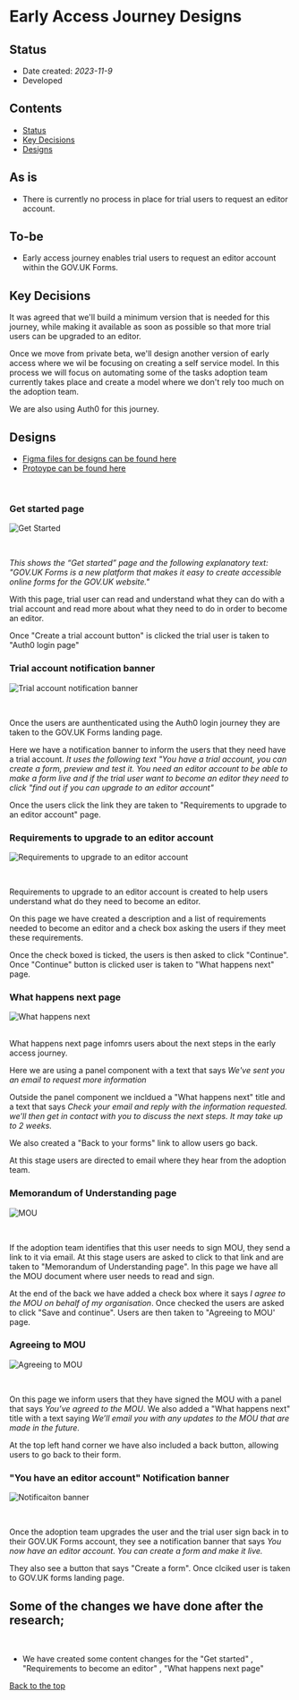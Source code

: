#   Early Access Journey Designs

## Status

- Date created: *2023-11-9*
- Developed 

## Contents
- [Status](#status)
- [Key Decisions](#key-decisions)
- [Designs](#Designs)

## As is 
- There is currently no process in place for trial users to request an editor account. 

## To-be
- Early access journey enables trial users to request an editor account within the GOV.UK Forms. 

## Key Decisions
It was agreed that we'll build a minimum version that is needed for this journey, while making it available as soon as possible so that more trial users can be upgraded to an editor. 

Once we move from private beta, we'll design another version of early access where we wil be focusing on creating a self service model. In this process we will focus on automating some of the tasks adoption team currently takes place and create a model where we don't rely too much on the adoption team.

We are also using Auth0 for this journey. 

## Designs
- [Figma files for designs can be found here](https://www.figma.com/file/pCN39S9tIDlgicZ05Nj47J/Early-Access?type=design&node-id=337%3A3586&mode=design&t=0R6O7wWl9Alok9vs-1 "Figma files for designs can be found here")
- [Protoype can be found here](https://forms-prototypes-pr-201.herokuapp.com/product-pages)
<br>

### Get started page
![Get Started](/design/features/early-access/screenshots-v1/002.Get-started.png)

<br>

*This shows the “Get started” page and the following explanatory text: "GOV.UK Forms is a new platform that makes it easy to create accessible online forms for the GOV.UK website."*  

With this page, trial user can read and understand what they can do with a trial account and read more about what they need to do in order to become an editor. 

Once "Create a trial account button" is clicked the trial user is taken to "Auth0 login page"

### Trial account notification banner
![Trial account notification banner](/design/features/early-access/screenshots-v1/007.Trial-notification-banner.png)

<br>

Once the users are aunthenticated using the Auth0 login journey they are taken to the GOV.UK Forms landing page. 

Here we have a notification banner to inform the users that they need have a trial account. *It uses the following text "You have a trial account, you can create a form, preview and test it. You need an editor account to be able to make a form live and if the trial user want to become an editor they need to click "find out if you can upgrade to an editor account"*

Once the users click the link they are taken to "Requirements to upgrade to an editor account" page. 

### Requirements to upgrade to an editor account
![Requirements to upgrade to an editor account](/design/features/early-access/screenshots-v1/004.Requirements-page.png)

<br>

Requirements to upgrade to an editor account is created to help users understand what do they need to become an editor. 

On this page we have created a description and a list of requirements needed to become an editor and a check box asking the users if they meet these requirements. 

Once the check boxed is ticked, the users is then asked to click "Continue". Once "Continue" button is clicked user is taken to "What happens next" page. 

### What happens next page
![What happens next](/design/features/early-access/screenshots-v1/005.What-happens-next.png)

<br>
What happens next page infomrs users about the next steps in the early access journey. 

Here we are using a panel component with a text that says *We've sent you an email to request more information* 

Outside the panel component we incldued a "What happens next" title and a text that says *Check your email and reply with the information requested. we'll then get in contact with you to discuss the next steps. It may take up to 2 weeks.*

We also created a "Back to your forms" link to allow users go back.

At this stage users are directed to email where they hear from the adoption team. 

### Memorandum of Understanding page
![MOU](/design/features/early-access/screenshots-v1/003.Mou.png)

<br>

If the adoption team identifies that this user needs to sign MOU, they send a link to it via email. At this stage users are asked to click to that link and are taken to "Memorandum of Understanding page". In this page we have all the MOU document where user needs to read and sign. 

At the end of the back we have added a check box where it says *I agree to the MOU on behalf of my organisation*. Once checked the users are asked to click "Save and continue". Users are then taken to "Agreeing to MOU' page. 

### Agreeing to MOU
![Agreeing to MOU](/design/features/early-access/screenshots-v1/006.Agreeing-to-mou.png)

<br>

On this page we inform users that they have signed the MOU with a panel that says *You’ve agreed to the MOU*. We also added a "What happens next" title with a text saying *We’ll email you with any updates to the MOU that are made in the future.* 

At the top left hand corner we have also included a back button, allowing users to go back to their form. 

### "You have an editor account" Notification banner
![Notificaiton banner](/design/features/early-access/screenshots-v1/001.Editor-notification-banner.png)

<br>

Once the adoption team upgrades the user and the trial user sign back in to their GOV.UK Forms account, they see a notification banner that says *You now have an editor account. You can create a form and make it live.*  

They also see a button that says "Create a form". Once clciked user is taken to GOV.UK forms landing page. 


## Some of the changes we have done after the research;

<br>

- We have created some content changes for the "Get started" , "Requirements to become an editor" , "What happens next page"

[Back to the top](#early-access-journey-designs)

